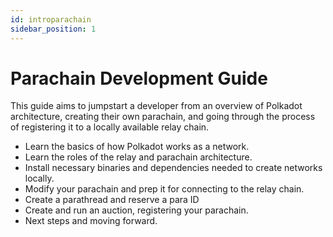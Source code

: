 ```yaml
---
id: introparachain
sidebar_position: 1
---
```


# Parachain Development Guide

This guide aims to jumpstart a developer from an overview of Polkadot architecture, creating their
own parachain, and going through the process of registering it to a locally available relay chain.

- Learn the basics of how Polkadot works as a network.
- Learn the roles of the relay and parachain architecture.
- Install necessary binaries and dependencies needed to create networks locally.
- Modify your parachain and prep it for connecting to the relay chain.
- Create a parathread and reserve a para ID
- Create and run an auction, registering your parachain.
- Next steps and moving forward.

